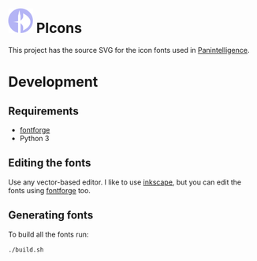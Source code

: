 # ![PIcons Logo](changes/images/picons-logo-small.png) PIcons
This project has the source SVG for the icon fonts used in [Panintelligence](https://panintelligence.com).

# Development

## Requirements
* [fontforge](https://fontforge.github.io/)
* Python 3

## Editing the fonts
Use any vector-based editor. I like to use [inkscape](https://inkscape.org/), but you can edit the fonts using [fontforge](https://fontforge.github.io/) too.

## Generating fonts
To build all the fonts run:
```bash
./build.sh
```